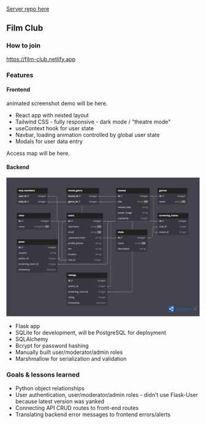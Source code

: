 [Server repo here](https://github.com/eburdekin/film-club-server)

## Film Club

### How to join

<https://film-club.netlify.app>

### Features

#### Frontend

animated screenshot demo will be here.

- React app with nested layout
- Tailwind CSS - fully responsive - dark mode / "theatre mode"
- useContext hook for user state
- Navbar, loading animation controlled by global user state
- Modals for user data entry

Access map will be here.

#### Backend

![dbdiagram](/public/dbdiagram_updated.png)

- Flask app
- SQLite for development, will be PostgreSQL for deployment
- SQLAlchemy
- Bcrypt for password hashing
- Manually built user/moderator/admin roles
- Marshmallow for serialization and validation

### Goals & lessons learned

- Python object relationships
- User authentication, user/moderator/admin roles - didn't use Flask-User because latest version was yanked
- Connecting API CRUD routes to front-end routes
- Translating backend error messages to frontend errors/alerts
